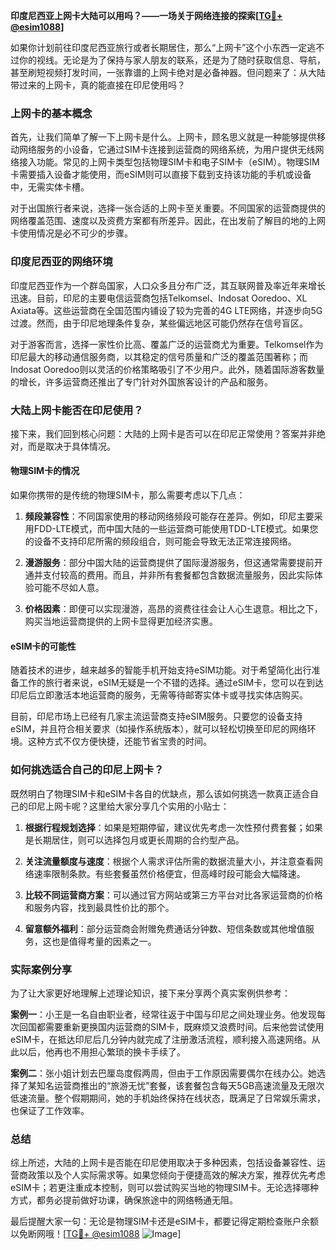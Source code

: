 **印度尼西亚上网卡大陆可以用吗？——一场关于网络连接的探索[[TG💪+ @esim1088](https://t.me/s/esim1088)]**

如果你计划前往印度尼西亚旅行或者长期居住，那么“上网卡”这个小东西一定逃不过你的视线。无论是为了保持与家人朋友的联系，还是为了随时获取信息、导航，甚至刷短视频打发时间，一张靠谱的上网卡绝对是必备神器。但问题来了：从大陆带过来的上网卡，真的能直接在印尼使用吗？

### 上网卡的基本概念

首先，让我们简单了解一下上网卡是什么。上网卡，顾名思义就是一种能够提供移动网络服务的小设备，它通过SIM卡连接到运营商的网络系统，为用户提供无线网络接入功能。常见的上网卡类型包括物理SIM卡和电子SIM卡（eSIM）。物理SIM卡需要插入设备才能使用，而eSIM则可以直接下载到支持该功能的手机或设备中，无需实体卡槽。

对于出国旅行者来说，选择一张合适的上网卡至关重要。不同国家的运营商提供的网络覆盖范围、速度以及资费方案都有所差异。因此，在出发前了解目的地的上网卡使用情况是必不可少的步骤。

### 印度尼西亚的网络环境

印度尼西亚作为一个群岛国家，人口众多且分布广泛，其互联网普及率近年来增长迅速。目前，印尼的主要电信运营商包括Telkomsel、Indosat Ooredoo、XL Axiata等。这些运营商在全国范围内铺设了较为完善的4G LTE网络，并逐步向5G过渡。然而，由于印尼地理条件复杂，某些偏远地区可能仍然存在信号盲区。

对于游客而言，选择一家性价比高、覆盖广泛的运营商尤为重要。Telkomsel作为印尼最大的移动通信服务商，以其稳定的信号质量和广泛的覆盖范围著称；而Indosat Ooredoo则以灵活的价格策略吸引了不少用户。此外，随着国际游客数量的增长，许多运营商还推出了专门针对外国旅客设计的产品和服务。

### 大陆上网卡能否在印尼使用？

接下来，我们回到核心问题：大陆的上网卡是否可以在印尼正常使用？答案并非绝对，而是取决于具体情况。

#### 物理SIM卡的情况

如果你携带的是传统的物理SIM卡，那么需要考虑以下几点：

1. **频段兼容性**：不同国家使用的移动网络频段可能存在差异。例如，印尼主要采用FDD-LTE模式，而中国大陆的一些运营商可能使用TDD-LTE模式。如果您的设备不支持印尼所需的频段组合，则可能会导致无法正常连接网络。

2. **漫游服务**：部分中国大陆的运营商提供了国际漫游服务，但这通常需要提前开通并支付较高的费用。而且，并非所有套餐都包含数据流量服务，因此实际体验可能不尽如人意。

3. **价格因素**：即便可以实现漫游，高昂的资费往往会让人心生退意。相比之下，购买当地运营商提供的上网卡显得更加经济实惠。

#### eSIM卡的可能性

随着技术的进步，越来越多的智能手机开始支持eSIM功能。对于希望简化出行准备工作的旅行者来说，eSIM无疑是一个不错的选择。通过eSIM卡，您可以在到达印尼后立即激活本地运营商的服务，无需等待邮寄实体卡或寻找实体店购买。

目前，印尼市场上已经有几家主流运营商支持eSIM服务。只要您的设备支持eSIM，并且符合相关要求（如操作系统版本），就可以轻松切换至印尼的网络环境。这种方式不仅方便快捷，还能节省宝贵的时间。

### 如何挑选适合自己的印尼上网卡？

既然明白了物理SIM卡和eSIM卡各自的优缺点，那么该如何挑选一款真正适合自己的印尼上网卡呢？这里给大家分享几个实用的小贴士：

1. **根据行程规划选择**：如果是短期停留，建议优先考虑一次性预付费套餐；如果是长期居住，则可以选择包月或更长周期的合约型产品。

2. **关注流量额度与速度**：根据个人需求评估所需的数据流量大小，并注意查看网络速率限制条款。有些套餐虽然价格便宜，但高峰时段可能会大幅降速。

3. **比较不同运营商方案**：可以通过官方网站或第三方平台对比各家运营商的价格和服务内容，找到最具性价比的那个。

4. **留意额外福利**：部分运营商会附赠免费通话分钟数、短信条数或其他增值服务，这也是值得考量的因素之一。

### 实际案例分享

为了让大家更好地理解上述理论知识，接下来分享两个真实案例供参考：

**案例一**：小王是一名自由职业者，经常往返于中国与印尼之间处理业务。他发现每次回国都需要重新更换国内运营商的SIM卡，既麻烦又浪费时间。后来他尝试使用eSIM卡，在抵达印尼后几分钟内就完成了注册激活流程，顺利接入高速网络。从此以后，他再也不用担心繁琐的换卡手续了。

**案例二**：张小姐计划去巴厘岛度假两周，但由于工作原因需要偶尔在线办公。她选择了某知名运营商推出的“旅游无忧”套餐，该套餐包含每天5GB高速流量及无限次低速流量。整个假期期间，她的手机始终保持在线状态，既满足了日常娱乐需求，也保证了工作效率。

### 总结

综上所述，大陆的上网卡是否能在印尼使用取决于多种因素，包括设备兼容性、运营商政策以及个人实际需求等。如果您倾向于便捷高效的解决方案，推荐优先考虑eSIM卡；若更注重成本控制，则可以尝试购买当地的物理SIM卡。无论选择哪种方式，都务必提前做好功课，确保旅途中的网络畅通无阻。

最后提醒大家一句：无论是物理SIM卡还是eSIM卡，都要记得定期检查账户余额以免断网哦！[[TG💪+ @esim1088](https://t.me/s/esim1088) ![Image](https://i.postimg.cc/4NQfJmqS/Snipaste-2025-05-13-00-14-12.png)]